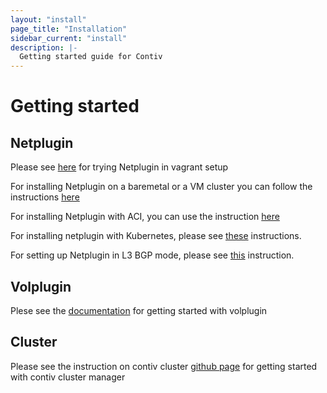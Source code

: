 ```yaml
---
layout: "install"
page_title: "Installation"
sidebar_current: "install"
description: |-
  Getting started guide for Contiv
---
```


# Getting started

## Netplugin

Please see [here](./netplugin/vagrant.html) for trying Netplugin in vagrant setup

For installing Netplugin on a baremetal or a VM cluster you can follow the instructions [here](./netplugin/install.html)

For installing Netplugin with ACI, you can use the instruction [here](./netplugin/aci.html)

For installing netplugin with Kubernetes, please see [these](./netplugin/k8s.html) instructions.

For setting up Netplugin in L3 BGP mode, please see [this](./netplugin/bgp.html) instruction.

## Volplugin

Plese see the [documentation](http://contiv.github.io/docs/2_volplugin.html) for getting started with volplugin

## Cluster

Please see the instruction on contiv cluster  [github page](https://github.com/contiv/cluster/tree/master/management) for getting started with contiv cluster manager
